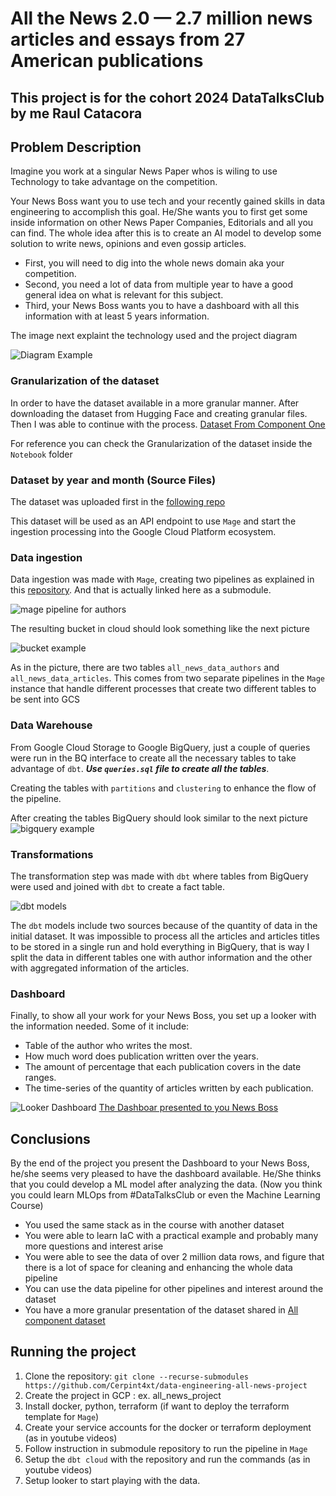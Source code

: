 # All the News 2.0 — 2.7 million news articles and essays from 27 American publications

## This project is for the cohort 2024 DataTalksClub by me Raul Catacora

## Problem Description

Imagine you work at a singular News Paper whos is wiling to use Technology to take advantage on the competition.

Your News Boss want you to use tech and your recently gained skills in data engineering to accomplish this goal. He/She wants you to first get some inside information on other News Paper Companies, Editorials and all you can find. The whole idea after this is to create an AI model to develop some solution to write news, opinions and even gossip articles.

* First, you will need to dig into the whole news domain aka your competition.
* Second, you need a lot of data from multiple year to have a good general idea on what is relevant for this subject.
* Third, your News Boss wants you to have a dashboard with all this information with at least 5 years information.

The image next explaint the technology used and the project diagram

![Diagram Example](/images/project_diagram.png)

### Granularization of the dataset

In order to have the dataset available in a more granular manner. After downloading the dataset from Hugging Face and creating granular files. Then I was able to continue with the process.
[Dataset From Component One](https://components.one/datasets/all-the-news-2-news-articles-dataset)

For reference you can check the Granularization of the dataset inside the `Notebook` folder

### Dataset by year and month (Source Files)

The dataset was uploaded first in the [following repo](https://github.com/Cerpint4xt/All_the_News_2_0_Component_One)

This dataset will be used as an API endpoint to use `Mage` and start the ingestion processing into the Google Cloud Platform ecosystem.  

### Data ingestion

Data ingestion was made with `Mage`, creating two pipelines as explained in this [repository](https://github.com/Cerpint4xt/All-news-2-0-mage-component). And that is actually linked here as a submodule.

![mage pipeline for authors](/images/mage_pipeline.png)

The resulting bucket in cloud should look something like the next picture

![bucket example](/images/Google_cloud_storage_example.png)

As in the picture, there are two tables `all_news_data_authors` and `all_news_data_articles`. This comes from two separate pipelines in the `Mage` instance that handle different processes that create two different tables to be sent into GCS

### Data Warehouse

From Google Cloud Storage to Google BigQuery, just a couple of queries were run in the BQ interface to create all the necessary tables to take advantage of `dbt`. ***Use `queries.sql` file to create all the tables***.

Creating the tables with `partitions` and `clustering` to enhance the flow of the pipeline.

After creating the tables BigQuery should look similar to the next picture
![bigquery example](/images/bigquery_example.png)

### Transformations

The transformation step was made with `dbt` where tables from BigQuery were used and joined with `dbt` to create a fact table.

![dbt models](/images/dbt_diagram.png)

The `dbt` models include two sources because of the quantity of data in the initial dataset. It was impossible to process all the articles and articles titles to be stored in a single run and hold everything in BigQuery, that is way I split the data in different tables one with author information and the other with aggregated information of the articles.

### Dashboard

Finally, to show all your work for your News Boss, you set up a looker with the information needed. Some of it include:

* Table of the author who writes the most.
* How much word does publication written over the years.
* The amount of percentage that each publication covers in the date ranges.
* The time-series of the quantity of articles written by each publication.

![Looker Dashboard](/images/looker_dashboard.png)
[The Dashboar presented to you News Boss](https://lookerstudio.google.com/s/iH2qVxvo8Qw)

## Conclusions

By the end of the project you present the Dashboard to your News Boss, he/she seems very pleased to have the dashboard available. He/She thinks that you could develop a ML model after analyzing the data. (Now you think you could learn MLOps from #DataTalksClub or even the Machine Learning Course)

* You used the same stack as in the course with another dataset
* You were able to learn IaC with a practical example and probably many more questions and interest arise
* You were able to see the data of over 2 million data rows, and figure that there is a lot of space for cleaning and enhancing the whole data pipeline
* You can use the data pipeline for other pipelines and interest around the dataset
* You have a more granular presentation of the dataset shared in [All component dataset](https://components.one/datasets/all-the-news-2-news-articles-dataset)

## Running the project

1. Clone the repository: `git clone --recurse-submodules https://github.com/Cerpint4xt/data-engineering-all-news-project`
2. Create the project in GCP : ex. all_news_project
3. Install docker, python, terraform (if want to deploy the terraform template for `Mage`)
4. Create your service accounts for the docker or terraform deployment (as in youtube videos)
5. Follow instruction in submodule repository to run the pipeline in `Mage`
6. Setup the `dbt cloud` with the repository and run the commands (as in youtube videos)
7. Setup looker to start playing with the data.
